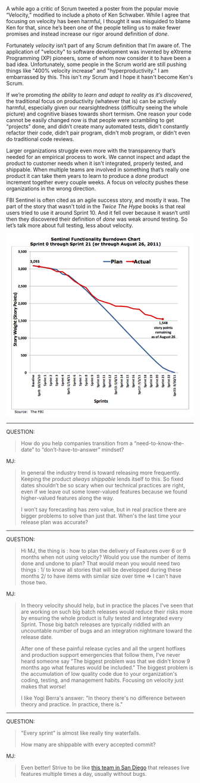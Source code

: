 A while ago a critic of Scrum tweeted a poster from the popular movie “Velocity,” modified to include a photo of Ken Schwaber.  While I agree that focusing on velocity has been harmful, I thought it was misguided to blame Ken for that, since he’s been one of the people telling us to make fewer promises and instead increase our rigor around definition of *done*.

Fortunately *velocity* isn’t part of any Scrum definition that I’m aware of.  The application of "velocity" to software development was invented by eXtreme Programming (XP) pioneers, some of whom now consider it to have been a bad idea.  Unfortunately, some people in the Scrum world are still pushing things like "400% velocity increase" and "hyperproductivity."  I am embarrassed by this.  This isn't *my* Scrum and I hope it hasn't become Ken's Scrum.

If we’re promoting *the ability to learn and adapt to reality as it’s discovered*, the traditional focus on productivity (whatever that is) can be actively harmful, especially given our nearsightedness (difficulty seeing the whole picture) and cognitive biases towards short termism.  One reason your code cannot be easily changed now is that people were scrambling to get “projects” done, and didn’t create many automated tests, didn’t constantly refactor their code, didn’t pair program, didn't mob program, or didn't even do traditional code reviews.

Larger organizations struggle even more with the transparency that’s needed for an empirical process to work.  We cannot inspect and adapt the product to customer needs when it isn't integrated, properly tested, and shippable.  When multiple teams are involved in something that’s really one product it can take them years to learn to produce a *done* product increment together every couple weeks.  A focus on velocity pushes these organizations in the wrong direction.

FBI Sentinel is often cited as an agile success story, and mostly it was.  The part of the story that wasn't told in the *Twice The Hype* books is that real users tried to use it around Sprint 10. And it fell over because it wasn’t until then they discovered their definition of *done* was weak around testing.  So let’s talk more about full testing, less about velocity.

![FBI Sentinel Burndown](/assets/images/Sentinel-Burndown.png)

----

QUESTION:
> How do you help companies transition from a “need-to-know-the-date” to “don’t-have-to-answer” mindset?

MJ:
> In general the industry trend is toward releasing more frequently.  Keeping the product *always shippable* lends itself to this.  So fixed dates shouldn’t be so scary when our technical practices are right, even if we leave out some lower-valued features because we found higher-valued features along the way.
>
> I won’t say forecasting has zero value, but in real practice there are bigger problems to solve than just that.  When's the last time your release plan was accurate?

----

QUESTION:
> Hi MJ, the thing is : how to plan the delivery of Features over 6 or 9 months when not using velocity? Would you use the number of items done and undone to plan? That would mean you would need two things : 1/ to know all stories that will be developped during these months 2/ to have items with similar size over time => I can't have those two.

MJ:
> In theory velocity should help, but in practice the places I've seen that are working on such big batch releases would reduce their risks more by ensuring the whole product is fully tested and integrated every Sprint. Those big batch releases are typically riddled with an uncountable number of bugs and an integration nightmare toward the release date.
>
> After one of these painful release cycles and all the urgent hotfixes and production support emergencies that follow them, I've never
heard someone say "The biggest problem was that we didn't know 9 months ago what features would be included." The biggest problem is the accumulation of low quality code due to your organization's coding, testing, and management habits. Focusing on velocity just makes that *worse*!
>
> I like Yogi Berra's answer: "In theory there's no difference between theory and practice.  In practice, there is."

----

QUESTION:
> "Every sprint" is almost like really tiny waterfalls.
> 
> How many are shippable with every accepted commit?

MJ:
> Even better! Strive to be like [this team in San Diego](/technical-debt-is-the-high-cost-of-future-change/) that releases live features multiple times a day, usually without bugs.